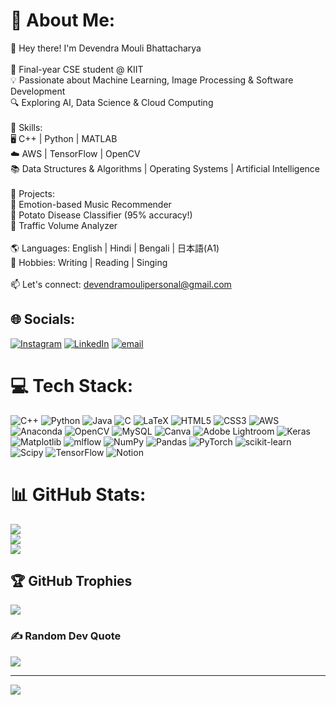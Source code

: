# 💫 About Me:
👋 Hey there! I'm Devendra Mouli Bhattacharya  <br><br>🚀 Final-year CSE student @ KIIT  <br>💡 Passionate about Machine Learning, Image Processing & Software Development  <br>🔍 Exploring AI, Data Science & Cloud Computing  <br><br>📌 Skills:  <br>🖥️ C++ | Python | MATLAB  <br>☁️ AWS | TensorFlow | OpenCV  <br>📚 Data Structures & Algorithms | Operating Systems | Artificial Intelligence  <br><br>💼 Projects:  <br>🎵 Emotion-based Music Recommender  <br>🌿 Potato Disease Classifier (95% accuracy!)  <br>🚦 Traffic Volume Analyzer  <br><br>🌎 Languages: English | Hindi | Bengali | 日本語(A1)  <br>🎤 Hobbies: Writing | Reading | Singing  <br><br>📫 Let's connect: devendramoulipersonal@gmail.com  <br>


## 🌐 Socials:
[![Instagram](https://img.shields.io/badge/Instagram-%23E4405F.svg?logo=Instagram&logoColor=white)](https://instagram.com/definately_devendra) [![LinkedIn](https://img.shields.io/badge/LinkedIn-%230077B5.svg?logo=linkedin&logoColor=white)](www.linkedin.com/in/devendra-mouli-bhattacharya) [![email](https://img.shields.io/badge/Email-D14836?logo=gmail&logoColor=white)](mailto:devendramoulipersonal@gmail.com) 

# 💻 Tech Stack:
![C++](https://img.shields.io/badge/c++-%2300599C.svg?style=flat&logo=c%2B%2B&logoColor=white) ![Python](https://img.shields.io/badge/python-3670A0?style=flat&logo=python&logoColor=ffdd54) ![Java](https://img.shields.io/badge/java-%23ED8B00.svg?style=flat&logo=openjdk&logoColor=white) ![C](https://img.shields.io/badge/c-%2300599C.svg?style=flat&logo=c&logoColor=white) ![LaTeX](https://img.shields.io/badge/latex-%23008080.svg?style=flat&logo=latex&logoColor=white) ![HTML5](https://img.shields.io/badge/html5-%23E34F26.svg?style=flat&logo=html5&logoColor=white) ![CSS3](https://img.shields.io/badge/css3-%231572B6.svg?style=flat&logo=css3&logoColor=white) ![AWS](https://img.shields.io/badge/AWS-%23FF9900.svg?style=flat&logo=amazon-aws&logoColor=white) ![Anaconda](https://img.shields.io/badge/Anaconda-%2344A833.svg?style=flat&logo=anaconda&logoColor=white) ![OpenCV](https://img.shields.io/badge/opencv-%23white.svg?style=flat&logo=opencv&logoColor=white) ![MySQL](https://img.shields.io/badge/mysql-4479A1.svg?style=flat&logo=mysql&logoColor=white) ![Canva](https://img.shields.io/badge/Canva-%2300C4CC.svg?style=flat&logo=Canva&logoColor=white) ![Adobe Lightroom](https://img.shields.io/badge/Adobe%20Lightroom-31A8FF.svg?style=flat&logo=Adobe%20Lightroom&logoColor=white) ![Keras](https://img.shields.io/badge/Keras-%23D00000.svg?style=flat&logo=Keras&logoColor=white) ![Matplotlib](https://img.shields.io/badge/Matplotlib-%23ffffff.svg?style=flat&logo=Matplotlib&logoColor=black) ![mlflow](https://img.shields.io/badge/mlflow-%23d9ead3.svg?style=flat&logo=numpy&logoColor=blue) ![NumPy](https://img.shields.io/badge/numpy-%23013243.svg?style=flat&logo=numpy&logoColor=white) ![Pandas](https://img.shields.io/badge/pandas-%23150458.svg?style=flat&logo=pandas&logoColor=white) ![PyTorch](https://img.shields.io/badge/PyTorch-%23EE4C2C.svg?style=flat&logo=PyTorch&logoColor=white) ![scikit-learn](https://img.shields.io/badge/scikit--learn-%23F7931E.svg?style=flat&logo=scikit-learn&logoColor=white) ![Scipy](https://img.shields.io/badge/SciPy-%230C55A5.svg?style=flat&logo=scipy&logoColor=%white) ![TensorFlow](https://img.shields.io/badge/TensorFlow-%23FF6F00.svg?style=flat&logo=TensorFlow&logoColor=white) ![Notion](https://img.shields.io/badge/Notion-%23000000.svg?style=flat&logo=notion&logoColor=white)
# 📊 GitHub Stats:
![](https://github-readme-stats.vercel.app/api?username=DevendraMouli&theme=ambient_gradient&hide_border=true&include_all_commits=true&count_private=true)<br/>
![](https://nirzak-streak-stats.vercel.app/?user=DevendraMouli&theme=ambient_gradient&hide_border=true)<br/>
![](https://github-readme-stats.vercel.app/api/top-langs/?username=DevendraMouli&theme=ambient_gradient&hide_border=true&include_all_commits=true&count_private=true&layout=compact)

## 🏆 GitHub Trophies
![](https://github-profile-trophy.vercel.app/?username=DevendraMouli&theme=tokyonight&no-frame=false&no-bg=false&margin-w=4)

### ✍️ Random Dev Quote
![](https://quotes-github-readme.vercel.app/api?type=vetical&theme=tokyonight)

---
[![](https://visitcount.itsvg.in/api?id=DevendraMouli&icon=0&color=0)](https://visitcount.itsvg.in)

<!-- Proudly created with GPRM ( https://gprm.itsvg.in ) -->
